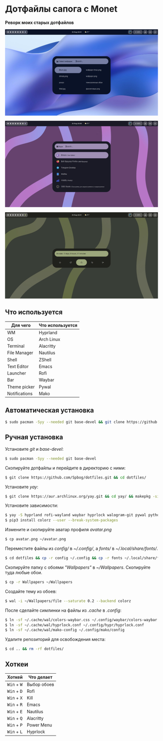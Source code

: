 # Дотфайлы сапога с Monet
__Реворк моих старых дотфайлов__

![Скрин 1](/docs/screen1.jpg)

![Скрин 2](/docs/screen2.jpg)

![Скрин 3](/docs/screen3.jpg)
## Что используется
| Для чего      | Что используется |
| ------------- | ---------------- |
| WM            | Hyprland         |
| OS            | Arch Linux       |
| Terminal      | Alacritty        |
| File Manager  | Nautilus         |
| Shell         | ZShell           |
| Text Editor   | Emacs            |
| Launcher      | Rofi             |
| Bar           | Waybar           |
| Theme picker  | Pywal            |
| Notifications | Mako             | 

## Автоматическая установка
```sh
$ sudo pacman -Syy --needed git base-devel && git clone https://github.com/Spbog/dotfiles.git && ./install.sh
```

## Ручная установка
Установите _git_ и _base-devel_:
```sh
$ sudo pacman -Syy --needed git base-devel
```
Скопируйте дотфайлы и перейдите в директорию с ними:
```sh
$ git clone https://github.com/Spbog/dotfiles.git && cd dotfiles/
```
Установите _yay_:
```sh
$ git clone https://aur.archlinux.org/yay.git && cd yay/ && makepkg -si
```
Установите зависимости:
```sh
$ yay -S hyprland rofi-wayland waybar hyprlock walogram-git pywal python3 python-pip python-pywalfox swww grim slurp pipewire wireplumber alacritty mako emacs nautilus --noconfirm
$ pip3 install colorz --user --break-system-packages
```
Измените и скопируйте аватар профиля _avatar.png_
```sh
$ cp avatar.png ~/avatar.png
```
Переместите файлы из _config/_ в _~/.config/_, а _fonts/_ в _~/.local/share/fonts/_. 
```sh
$ cd dotfiles && cp -r config ~/.config && cp -r fonts ~/.local/share/fonts/
```
Скопируйте папку с обоями _"Wallpapers"_ в _~/Wallpapers_. Скопируйте туда любые обои.
```sh
$ cp -r Wallpapers ~/Wallpapers
```
Создайте тему из обоев:
```sh
$ wal -i ~/Wallpapers/file --saturate 0.2 --backend colorz
```
После сделайте симлинки на файлы из _.cache_ в _.config_:
```sh
$ ln -sf ~/.cache/wal/colors-waybar.css ~/.config/waybar/colors-waybar.css
$ ln -sf ~/.cache/wal/hyprlock.conf ~/.config/hypr/hyprlock.conf
$ ln -sf ~/.cache/wal/mako-config ~/.config/mako/config
```
Удалите репозиторий для освобождения места:
```sh
$ cd .. && rm -rf dotfiles/
```
## Хоткеи
| Хоткей                        | Что делает  |
| ----------------------------- | ----------- | 
| <kbd>Win</kbd> + <kbd>W</kbd> | Выбор обоев |
| <kbd>Win</kbd> + <kbd>D</kbd> | Rofi        |
| <kbd>Win</kbd> + <kbd>X</kbd> | Kill        |
| <kbd>Win</kbd> + <kbd>R</kbd> | Emacs       |
| <kbd>Win</kbd> + <kbd>E</kbd> | Nautilus    |
| <kbd>Win</kbd> + <kbd>Q</kbd> | Alacritty   |
| <kbd>Win</kbd> + <kbd>P</kbd> | Power Menu  |
| <kbd>Win</kbd> + <kbd>L</kbd> | Hyprlock    |

